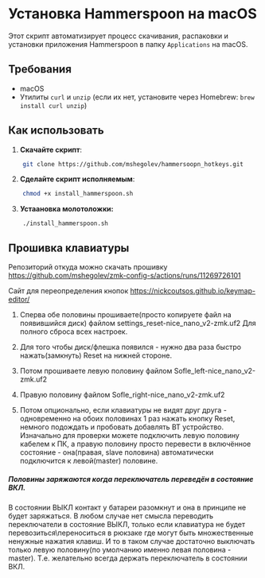 # Установка Hammerspoon на macOS

Этот скрипт автоматизирует процесс скачивания, распаковки и установки приложения Hammerspoon в папку `Applications` на macOS.

## Требования

- macOS
- Утилиты `curl` и `unzip` (если их нет, установите через Homebrew: `brew install curl unzip`)

## Как использовать

1. **Скачайте скрипт**:

```bash
    git clone https://github.com/mshegolev/hammersoopn_hotkeys.git

```

2. **Сделайте скрипт исполняемым**:

```bash
    chmod +x install_hammerspoon.sh
```

3. **Устаановка молотоложки:**
```
    ./install_hammerspoon.sh
```

## Прошивка клавиатуры
Репозиторий откуда можно скачать прошивку https://github.com/mshegolev/zmk-config-s/actions/runs/11269726101

Сайт для переопределения кнопок https://nickcoutsos.github.io/keymap-editor/

1. Сперва обе половины прошиваете(просто копируете файл на появившийся диск) файлом settings_reset-nice_nano_v2-zmk.uf2
Для полного сброса всех настроек.

2. Для того чтобы диск/флешка появился - нужно два раза быстро нажать(замкнуть) Reset на нижней стороне.
3. Потом прошиваете левую половину файлом  Sofle_left-nice_nano_v2-zmk.uf2
4. Правую половину файлом Sofle_right-nice_nano_v2-zmk.uf2 
5. Потом опционально, если клавиатуры не видят друг друга - одновременно на обоих половинах 1 раз нажать кнопку Reset, немного подождать и пробовать добавлять BT устройство. Изначально для проверки можете подключить левую половину кабелем к ПК, а правую половину просто перевести в включённое состояние - она(правая, slave половина) автоматически подключится к левой(master) половине.
    
##### Половины заряжаются когда переключатель переведён в состояние ВКЛ.
В состоянии ВЫКЛ контакт у батареи разомкнут и она в принципе не будет заряжаться.
В любом случае нет смысла переводить переключатели в состояние ВЫКЛ, только если клавиатура не будет перевозиться\переноситься в рюкзаке где могут быть множественные ненужные нажатия клавиш.
И то в таком  случае достаточно выключать только левую половину(по умолчанию именно левая половина - master).
Т.е. желательно всегда держать переключатель в состоянии ВКЛ.

